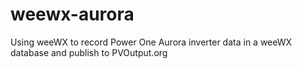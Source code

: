 # weewx-aurora
Using weeWX to record Power One Aurora inverter data in a weeWX database and publish to PVOutput.org
